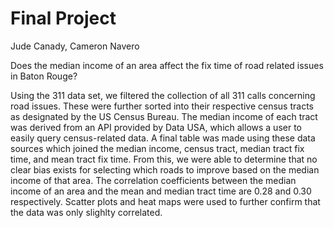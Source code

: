 Final Project
===============

Jude Canady, Cameron Navero

Does the median income of an area affect the fix time of road related issues in Baton Rouge?

Using the 311 data set, we filtered the collection of all 311 calls concerning road issues.
These were further sorted into their respective census tracts as designated by the US Census
Bureau. The median income of each tract was derived from an API provided by Data USA, which 
allows a user to easily query census-related data. A final table was made using these data 
sources which joined the median income, census tract, median tract fix time, and mean tract
fix time. From this, we were able to determine that no clear bias exists for selecting
which roads to improve based on the median income of that area. The correlation coefficients
between the median income of an area and the mean and median tract time are 0.28 and 0.30 
respectively. Scatter plots and heat maps were used to further confirm that the data was 
only slighlty correlated. 
